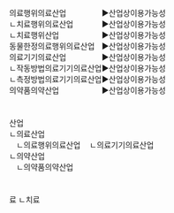<link rel="stylesheet" href="../../.res/darkmode.css">  

<span class="r"></span>
<span class="t"></span>  

의료행위의료산업ㅤㅤㅤㅤㅤ▶<span class="t">산업상이용가능성</span>  
ㄴ치료행위의료산업ㅤㅤㅤㅤ▶<span class="t">산업상이용가능성</span>  
ㄴ치료행위산업ㅤㅤㅤㅤㅤㅤ▶<span class="t">산업상이용가능성</span>  
동물한정의료행위의료산업ㅤ▶<span class="r">산업상이용가능성</span>  
의료기기의료산업ㅤㅤㅤㅤㅤ▶<span class="r">산업상이용가능성</span>  
ㄴ작동방법의료기기의료산업▶<span class="r">산업상이용가능성</span>  
ㄴ측정방법의료기기의료산업▶<span class="r">산업상이용가능성</span>  
의약품의약산업ㅤㅤㅤㅤㅤㅤ▶<span class="r">산업상이용가능성</span>  


#
산업  
ㄴ의료산업  
ㅤㄴ의료행위의료산업 
ㅤㄴ의료기기의료산업ㅤ  
ㄴ의약산업  
ㅤㄴ의약품의약산업 


#
료
ㄴ치료
